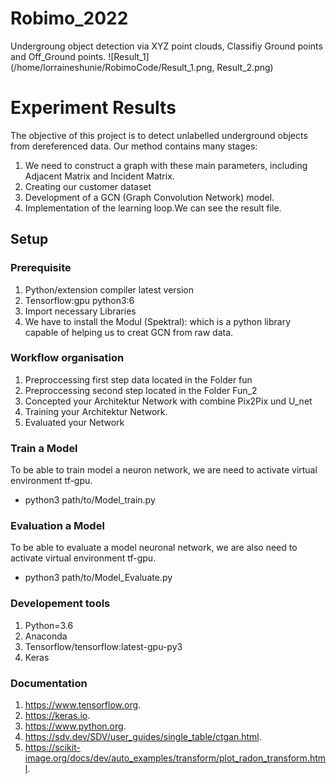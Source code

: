 # Robimo_2022
Undergroung object detection via XYZ point clouds, Classifiy Ground points and Off_Ground points.
![Result_1](/home/lorraineshunie/RobimoCode/Result_1.png, Result_2.png)
# Experiment Results
The objective of this project is to detect unlabelled underground objects from dereferenced data.
Our method contains many stages:
1. We need to construct a graph with these main parameters, including Adjacent Matrix and Incident Matrix.
2. Creating our customer dataset
3.  Development of a GCN (Graph Convolution Network) model.
3. Implementation of the learning loop.We can see the result file.
## Setup 
### Prerequisite 
1.   Python/extension compiler latest version
2.   Tensorflow:gpu python3:6
3.   Import necessary Libraries
4.   We have to install the Modul (Spektral): which is a python library capable of helping us to creat GCN from raw data.
### Workflow organisation
1. Preproccessing first step data located in the Folder fun
2. Preproccessing second step located in the Folder Fun_2
3. Concepted your Architektur Network with combine Pix2Pix und U_net
4. Training your Architektur Network.
5. Evaluated your Network
### Train a Model
To be able to train model a neuron network, we are need to activate virtual environment tf-gpu.

- python3  path/to/Model_train.py
### Evaluation a Model
To be able to evaluate a model neuronal network, we are also need to activate virtual environment tf-gpu.

- python3  path/to/Model_Evaluate.py
### Developement tools
1.  Python=3.6
2.  Anaconda
3.  Tensorflow/tensorflow:latest-gpu-py3 
4.  Keras 
### Documentation
   
1.  <https://www.tensorflow.org>.
2.  <https://keras.io>.
3.  <https://www.python.org>.
4.  <https://sdv.dev/SDV/user_guides/single_table/ctgan.html>.
5.  <https://scikit-image.org/docs/dev/auto_examples/transform/plot_radon_transform.html>.

